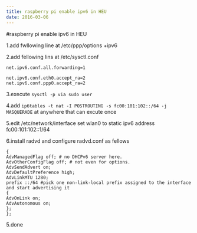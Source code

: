 ```yaml
---
title: raspberry pi enable ipv6 in HEU
date: 2016-03-06
---
```

#raspberry pi enable ipv6 in HEU

1.add fwllowing line at /etc/ppp/options
+ipv6

2.add fellowing lins at /etc/sysctl.conf
```
net.ipv6.conf.all.forwarding=1

net.ipv6.conf.eth0.accept_ra=2
net.ipv6.conf.ppp0.accept_ra=2
```
3.execute ```sysctl -p via sudo user```

4.add ```ip6tables -t nat -I POSTROUTING -s fc00:101:102::/64 -j MASQUERADE``` at anywhere that can excute once

5.edit /etc/network/interface set wlan0 to static ipv6 address fc00:101:102::1/64

6.install radvd and configure radvd.conf as fellows
```interface wlan0 # LAN interface
{
AdvManagedFlag off; # no DHCPv6 server here.
AdvOtherConfigFlag off; # not even for options.
AdvSendAdvert on;
AdvDefaultPreference high;
AdvLinkMTU 1280;
prefix ::/64 #pick one non-link-local prefix assigned to the interface and start advertising it
{
AdvOnLink on;
AdvAutonomous on;
};
};
```
5.done
